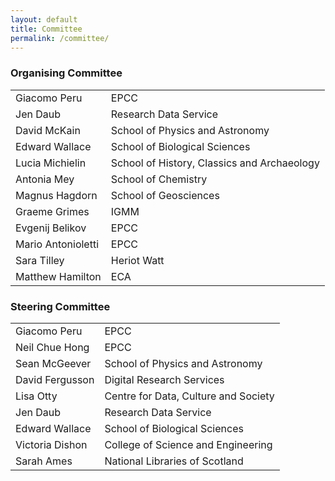 ```yaml
---
layout: default
title: Committee
permalink: /committee/
---
```


<div class="row">
  <div class="col-md-6">
    <h3>Organising Committee</h3>
    <table class="table table-striped">
      <tr> <td>Giacomo Peru</td>  <td>EPCC</td> </tr>
      <tr> <td>Jen Daub</td>  <td>Research Data Service</td> </tr>
      <tr> <td>David McKain</td>  <td>School of Physics and Astronomy</td> </tr>
      <tr> <td>Edward Wallace</td>  <td>School of Biological Sciences</td> </tr>
      <tr> <td>Lucia Michielin</td>  <td>School of History, Classics and Archaeology</td> </tr>
      <tr> <td>Antonia Mey</td>  <td>School of Chemistry</td> </tr>
      <tr> <td>Magnus Hagdorn</td>  <td>School of Geosciences</td> </tr>
      <tr> <td>Graeme Grimes</td>  <td>IGMM</td> </tr>
      <tr> <td>Evgenij Belikov</td>  <td>EPCC</td> </tr>
      <tr> <td>Mario Antonioletti</td>  <td>EPCC</td> </tr>
      <tr> <td>Sara Tilley</td>  <td>Heriot Watt</td> </tr>
      <tr> <td>Matthew Hamilton</td>  <td>ECA</td> </tr>
    </table>
  </div>
  
  <div class="col-md-6">
    <h3>Steering Committee</h3>
    <table class="table table-striped">
      <tr> <td>Giacomo Peru</td>  <td>EPCC</td> </tr>
      <tr> <td>Neil Chue Hong</td>  <td>EPCC</td> </tr>
      <tr> <td>Sean McGeever</td>  <td>School of Physics and Astronomy</td> </tr>
      <tr> <td>David Fergusson</td>  <td>Digital Research Services</td> </tr>
      <tr> <td>Lisa Otty</td>  <td>Centre for Data, Culture and Society</td> </tr>
      <tr> <td>Jen Daub</td>  <td>Research Data Service</td> </tr>
      <tr> <td>Edward Wallace</td>  <td>School of Biological Sciences</td> </tr>
      <tr> <td>Victoria Dishon</td>  <td>College of Science and Engineering</td> </tr>
      <tr> <td>Sarah Ames</td>  <td>National Libraries of Scotland</td> </tr>
    </table>
  </div>
</div>
